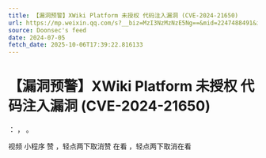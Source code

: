 ```yaml
---
title: 【漏洞预警】XWiki Platform 未授权 代码注入漏洞 (CVE-2024-21650)
url: https://mp.weixin.qq.com/s?__biz=MzI3NzMzNzE5Ng==&mid=2247488491&idx=2&sn=44444de25a87b0d01d0e9887709eb48d
source: Doonsec's feed
date: 2024-07-05
fetch_date: 2025-10-06T17:39:22.816133
---
```


# 【漏洞预警】XWiki Platform 未授权 代码注入漏洞 (CVE-2024-21650)

：
，
。

视频
小程序
赞
，轻点两下取消赞
在看
，轻点两下取消在看